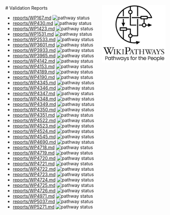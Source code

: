<img style="float: right; width: 200px" src="logo.png" />
# Validation Reports

* [reports/WP167.md](reports/WP167.md) <img alt="pathway status" src="https://img.shields.io/endpoint?url=https://egonw.github.io/lipidmaps-wp-curation/reports/WP167.json">
* [reports/WP430.md](reports/WP430.md) <img alt="pathway status" src="https://img.shields.io/endpoint?url=https://egonw.github.io/lipidmaps-wp-curation/reports/WP430.json">
* [reports/WP1423.md](reports/WP1423.md) <img alt="pathway status" src="https://img.shields.io/endpoint?url=https://egonw.github.io/lipidmaps-wp-curation/reports/WP1423.json">
* [reports/WP1531.md](reports/WP1531.md) <img alt="pathway status" src="https://img.shields.io/endpoint?url=https://egonw.github.io/lipidmaps-wp-curation/reports/WP1531.json">
* [reports/WP2533.md](reports/WP2533.md) <img alt="pathway status" src="https://img.shields.io/endpoint?url=https://egonw.github.io/lipidmaps-wp-curation/reports/WP2533.json">
* [reports/WP3601.md](reports/WP3601.md) <img alt="pathway status" src="https://img.shields.io/endpoint?url=https://egonw.github.io/lipidmaps-wp-curation/reports/WP3601.json">
* [reports/WP3933.md](reports/WP3933.md) <img alt="pathway status" src="https://img.shields.io/endpoint?url=https://egonw.github.io/lipidmaps-wp-curation/reports/WP3933.json">
* [reports/WP3965.md](reports/WP3965.md) <img alt="pathway status" src="https://img.shields.io/endpoint?url=https://egonw.github.io/lipidmaps-wp-curation/reports/WP3965.json">
* [reports/WP4142.md](reports/WP4142.md) <img alt="pathway status" src="https://img.shields.io/endpoint?url=https://egonw.github.io/lipidmaps-wp-curation/reports/WP4142.json">
* [reports/WP4153.md](reports/WP4153.md) <img alt="pathway status" src="https://img.shields.io/endpoint?url=https://egonw.github.io/lipidmaps-wp-curation/reports/WP4153.json">
* [reports/WP4189.md](reports/WP4189.md) <img alt="pathway status" src="https://img.shields.io/endpoint?url=https://egonw.github.io/lipidmaps-wp-curation/reports/WP4189.json">
* [reports/WP4190.md](reports/WP4190.md) <img alt="pathway status" src="https://img.shields.io/endpoint?url=https://egonw.github.io/lipidmaps-wp-curation/reports/WP4190.json">
* [reports/WP4345.md](reports/WP4345.md) <img alt="pathway status" src="https://img.shields.io/endpoint?url=https://egonw.github.io/lipidmaps-wp-curation/reports/WP4345.json">
* [reports/WP4346.md](reports/WP4346.md) <img alt="pathway status" src="https://img.shields.io/endpoint?url=https://egonw.github.io/lipidmaps-wp-curation/reports/WP4346.json">
* [reports/WP4347.md](reports/WP4347.md) <img alt="pathway status" src="https://img.shields.io/endpoint?url=https://egonw.github.io/lipidmaps-wp-curation/reports/WP4347.json">
* [reports/WP4348.md](reports/WP4348.md) <img alt="pathway status" src="https://img.shields.io/endpoint?url=https://egonw.github.io/lipidmaps-wp-curation/reports/WP4348.json">
* [reports/WP4349.md](reports/WP4349.md) <img alt="pathway status" src="https://img.shields.io/endpoint?url=https://egonw.github.io/lipidmaps-wp-curation/reports/WP4349.json">
* [reports/WP4350.md](reports/WP4350.md) <img alt="pathway status" src="https://img.shields.io/endpoint?url=https://egonw.github.io/lipidmaps-wp-curation/reports/WP4350.json">
* [reports/WP4351.md](reports/WP4351.md) <img alt="pathway status" src="https://img.shields.io/endpoint?url=https://egonw.github.io/lipidmaps-wp-curation/reports/WP4351.json">
* [reports/WP4522.md](reports/WP4522.md) <img alt="pathway status" src="https://img.shields.io/endpoint?url=https://egonw.github.io/lipidmaps-wp-curation/reports/WP4522.json">
* [reports/WP4523.md](reports/WP4523.md) <img alt="pathway status" src="https://img.shields.io/endpoint?url=https://egonw.github.io/lipidmaps-wp-curation/reports/WP4523.json">
* [reports/WP4524.md](reports/WP4524.md) <img alt="pathway status" src="https://img.shields.io/endpoint?url=https://egonw.github.io/lipidmaps-wp-curation/reports/WP4524.json">
* [reports/WP4545.md](reports/WP4545.md) <img alt="pathway status" src="https://img.shields.io/endpoint?url=https://egonw.github.io/lipidmaps-wp-curation/reports/WP4545.json">
* [reports/WP4690.md](reports/WP4690.md) <img alt="pathway status" src="https://img.shields.io/endpoint?url=https://egonw.github.io/lipidmaps-wp-curation/reports/WP4690.json">
* [reports/WP4718.md](reports/WP4718.md) <img alt="pathway status" src="https://img.shields.io/endpoint?url=https://egonw.github.io/lipidmaps-wp-curation/reports/WP4718.json">
* [reports/WP4719.md](reports/WP4719.md) <img alt="pathway status" src="https://img.shields.io/endpoint?url=https://egonw.github.io/lipidmaps-wp-curation/reports/WP4719.json">
* [reports/WP4720.md](reports/WP4720.md) <img alt="pathway status" src="https://img.shields.io/endpoint?url=https://egonw.github.io/lipidmaps-wp-curation/reports/WP4720.json">
* [reports/WP4721.md](reports/WP4721.md) <img alt="pathway status" src="https://img.shields.io/endpoint?url=https://egonw.github.io/lipidmaps-wp-curation/reports/WP4721.json">
* [reports/WP4722.md](reports/WP4722.md) <img alt="pathway status" src="https://img.shields.io/endpoint?url=https://egonw.github.io/lipidmaps-wp-curation/reports/WP4722.json">
* [reports/WP4723.md](reports/WP4723.md) <img alt="pathway status" src="https://img.shields.io/endpoint?url=https://egonw.github.io/lipidmaps-wp-curation/reports/WP4723.json">
* [reports/WP4724.md](reports/WP4724.md) <img alt="pathway status" src="https://img.shields.io/endpoint?url=https://egonw.github.io/lipidmaps-wp-curation/reports/WP4724.json">
* [reports/WP4725.md](reports/WP4725.md) <img alt="pathway status" src="https://img.shields.io/endpoint?url=https://egonw.github.io/lipidmaps-wp-curation/reports/WP4725.json">
* [reports/WP4726.md](reports/WP4726.md) <img alt="pathway status" src="https://img.shields.io/endpoint?url=https://egonw.github.io/lipidmaps-wp-curation/reports/WP4726.json">
* [reports/WP4971.md](reports/WP4971.md) <img alt="pathway status" src="https://img.shields.io/endpoint?url=https://egonw.github.io/lipidmaps-wp-curation/reports/WP4971.json">
* [reports/WP5037.md](reports/WP5037.md) <img alt="pathway status" src="https://img.shields.io/endpoint?url=https://egonw.github.io/lipidmaps-wp-curation/reports/WP5037.json">
* [reports/WP5271.md](reports/WP5271.md) <img alt="pathway status" src="https://img.shields.io/endpoint?url=https://egonw.github.io/lipidmaps-wp-curation/reports/WP5271.json">
